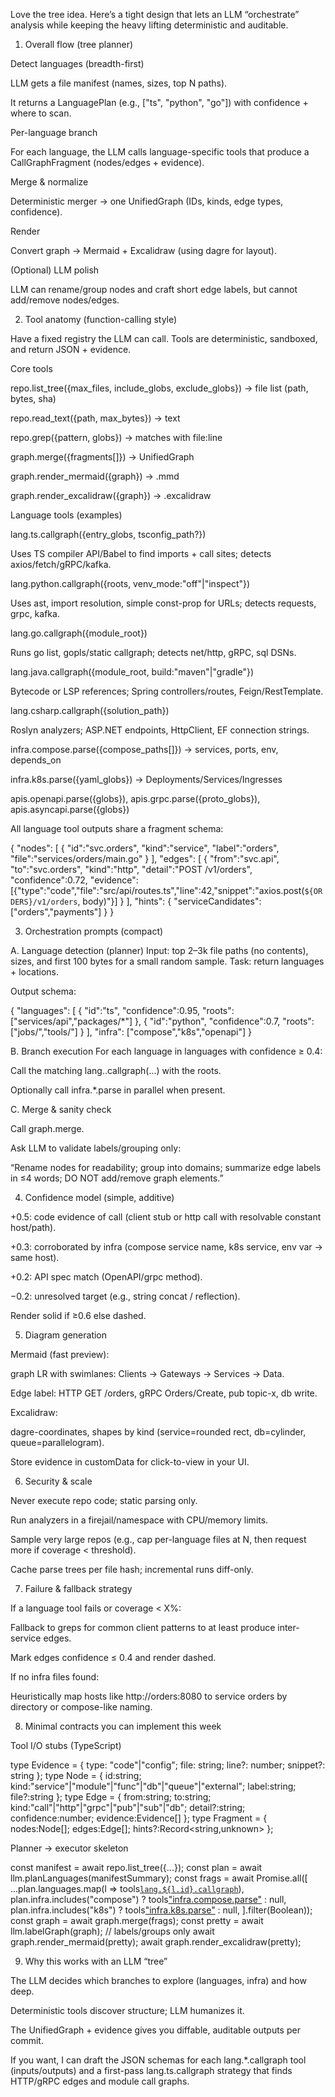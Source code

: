 Love the tree idea. Here’s a tight design that lets an LLM “orchestrate” analysis while keeping the heavy lifting deterministic and auditable.

1) Overall flow (tree planner)

Detect languages (breadth-first)

LLM gets a file manifest (names, sizes, top N paths).

It returns a LanguagePlan (e.g., ["ts", "python", "go"]) with confidence + where to scan.

Per-language branch

For each language, the LLM calls language-specific tools that produce a CallGraphFragment (nodes/edges + evidence).

Merge & normalize

Deterministic merger → one UnifiedGraph (IDs, kinds, edge types, confidence).

Render

Convert graph → Mermaid + Excalidraw (using dagre for layout).

(Optional) LLM polish

LLM can rename/group nodes and craft short edge labels, but cannot add/remove nodes/edges.

2) Tool anatomy (function-calling style)

Have a fixed registry the LLM can call. Tools are deterministic, sandboxed, and return JSON + evidence.

Core tools

repo.list_tree({max_files, include_globs, exclude_globs}) → file list (path, bytes, sha)

repo.read_text({path, max_bytes}) → text

repo.grep({pattern, globs}) → matches with file:line

graph.merge({fragments[]}) → UnifiedGraph

graph.render_mermaid({graph}) → .mmd

graph.render_excalidraw({graph}) → .excalidraw

Language tools (examples)

lang.ts.callgraph({entry_globs, tsconfig_path?})

Uses TS compiler API/Babel to find imports + call sites; detects axios/fetch/gRPC/kafka.

lang.python.callgraph({roots, venv_mode:"off"|"inspect"})

Uses ast, import resolution, simple const-prop for URLs; detects requests, grpc, kafka.

lang.go.callgraph({module_root})

Runs go list, gopls/static callgraph; detects net/http, gRPC, sql DSNs.

lang.java.callgraph({module_root, build:"maven"|"gradle"})

Bytecode or LSP references; Spring controllers/routes, Feign/RestTemplate.

lang.csharp.callgraph({solution_path})

Roslyn analyzers; ASP.NET endpoints, HttpClient, EF connection strings.

infra.compose.parse({compose_paths[]}) → services, ports, env, depends_on

infra.k8s.parse({yaml_globs}) → Deployments/Services/Ingresses

apis.openapi.parse({globs}), apis.grpc.parse({proto_globs}), apis.asyncapi.parse({globs})

All language tool outputs share a fragment schema:

{
  "nodes": [
    { "id":"svc.orders", "kind":"service", "label":"orders", "file":"services/orders/main.go" }
  ],
  "edges": [
    {
      "from":"svc.api", "to":"svc.orders", "kind":"http",
      "detail":"POST /v1/orders", "confidence":0.72,
      "evidence":[{"type":"code","file":"src/api/routes.ts","line":42,"snippet":"axios.post(`${ORDERS}/v1/orders`, body)"}]
    }
  ],
  "hints": { "serviceCandidates":["orders","payments"] }
}

3) Orchestration prompts (compact)

A. Language detection (planner)
Input: top 2–3k file paths (no contents), sizes, and first 100 bytes for a small random sample.
Task: return languages + locations.

Output schema:

{
  "languages": [
    { "id":"ts", "confidence":0.95, "roots":["services/api","packages/*"] },
    { "id":"python", "confidence":0.7, "roots":["jobs/","tools/"] }
  ],
  "infra": ["compose","k8s","openapi"]
}


B. Branch execution
For each language in languages with confidence ≥ 0.4:

Call the matching lang.<id>.callgraph(...) with the roots.

Optionally call infra.*.parse in parallel when present.

C. Merge & sanity check

Call graph.merge.

Ask LLM to validate labels/grouping only:

“Rename nodes for readability; group into domains; summarize edge labels in ≤4 words; DO NOT add/remove graph elements.”

4) Confidence model (simple, additive)

+0.5: code evidence of call (client stub or http call with resolvable constant host/path).

+0.3: corroborated by infra (compose service name, k8s service, env var → same host).

+0.2: API spec match (OpenAPI/grpc method).

−0.2: unresolved target (e.g., string concat / reflection).

Render solid if ≥0.6 else dashed.

5) Diagram generation

Mermaid (fast preview):

graph LR with swimlanes: Clients → Gateways → Services → Data.

Edge label: HTTP GET /orders, gRPC Orders/Create, pub topic-x, db write.

Excalidraw:

dagre-coordinates, shapes by kind (service=rounded rect, db=cylinder, queue=parallelogram).

Store evidence in customData for click-to-view in your UI.

6) Security & scale

Never execute repo code; static parsing only.

Run analyzers in a firejail/namespace with CPU/memory limits.

Sample very large repos (e.g., cap per-language files at N, then request more if coverage < threshold).

Cache parse trees per file hash; incremental runs diff-only.

7) Failure & fallback strategy

If a language tool fails or coverage < X%:

Fallback to greps for common client patterns to at least produce inter-service edges.

Mark edges confidence ≤ 0.4 and render dashed.

If no infra files found:

Heuristically map hosts like http://orders:8080 to service orders by directory or compose-like naming.

8) Minimal contracts you can implement this week

Tool I/O stubs (TypeScript)

type Evidence = { type: "code"|"config"; file: string; line?: number; snippet?: string };
type Node = { id:string; kind:"service"|"module"|"func"|"db"|"queue"|"external"; label:string; file?:string };
type Edge = { from:string; to:string; kind:"call"|"http"|"grpc"|"pub"|"sub"|"db"; detail?:string; confidence:number; evidence:Evidence[] };
type Fragment = { nodes:Node[]; edges:Edge[]; hints?:Record<string,unknown> };


Planner → executor skeleton

const manifest = await repo.list_tree({...});
const plan = await llm.planLanguages(manifestSummary);
const frags = await Promise.all([
  ...plan.languages.map(l => tools[`lang.${l.id}.callgraph`](l.roots)),
  plan.infra.includes("compose") ? tools["infra.compose.parse"]({...}) : null,
  plan.infra.includes("k8s") ? tools["infra.k8s.parse"]({...}) : null,
].filter(Boolean));
const graph = await graph.merge(frags);
const pretty = await llm.labelGraph(graph); // labels/groups only
await graph.render_mermaid(pretty);
await graph.render_excalidraw(pretty);

9) Why this works with an LLM “tree”

The LLM decides which branches to explore (languages, infra) and how deep.

Deterministic tools discover structure; LLM humanizes it.

The UnifiedGraph + evidence gives you diffable, auditable outputs per commit.

If you want, I can draft the JSON schemas for each lang.*.callgraph tool (inputs/outputs) and a first-pass lang.ts.callgraph strategy that finds HTTP/gRPC edges and module call graphs.
